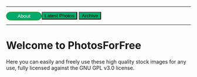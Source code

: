 ***
<div>
<button style="background-color: #04AA6D; 
  border: 1px solid green;
  color: white; 
  padding: 3px 30px; 
  cursor: pointer;
  float: left;
  border-radius: 30px;
  " onclick="window.location.href='https://eshanepicfighter.github.io/PhotosForFree/about';"> About </button>                                                                 
<button style="background-color: #04AA6D; /* Green 
  background 
  border: 1px solid green;
  color: white;
  padding: 3px 30px;
  cursor: pointer;
  float: left;
  border-radius: 30px;   
  " onclick="window.location.href='https://eshanepicfighter.github.io/PhotosForFree/latestphotos';"> Latest Photos </button>                    
<button style="background-color: #04AA6D; /* Green 
  background
  border: 1px solid green;
  color: white;
  padding: 3px 30px;  
  cursor: pointer; 
  float: left; 
  border-radius: 30px;    
  " onclick="window.location.href='https://eshanepicfighter.github.io/PhotosForFree/archive';"> Archive </button>
</div>

***
# Welcome to PhotosForFree

Here you can easily and freely use these high quality stock images for any use, fully licensed against the GNU GPL v3.0 license. 
